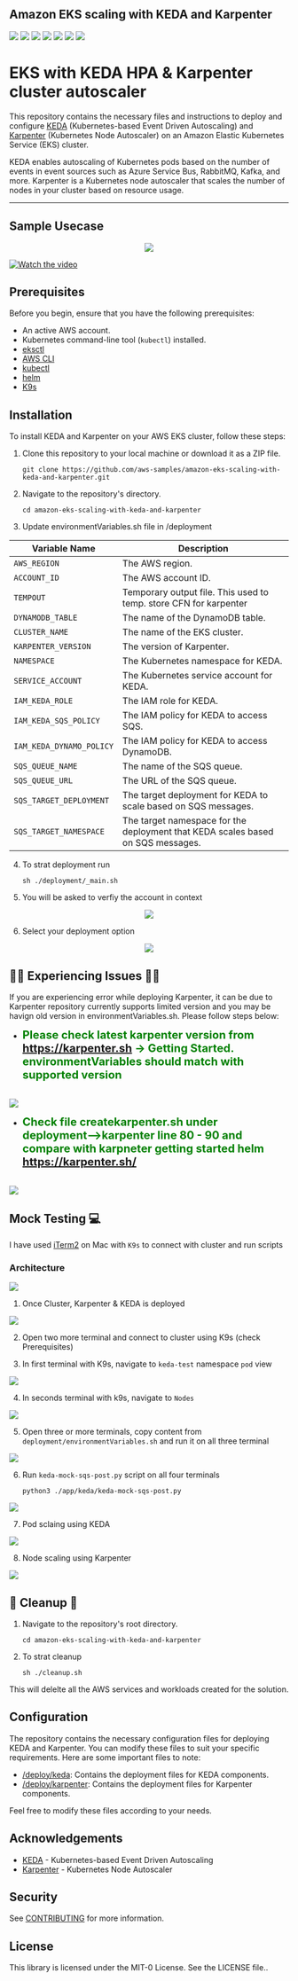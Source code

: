 ## Amazon EKS scaling with KEDA and Karpenter
<p>
<img src="https://img.shields.io/badge/github-%23121011.svg?style=for-the-badge&logo=github&logoColor=white" />
<img src="https://img.shields.io/badge/python%20-%2314354C.svg?&style=for-the-badge&logo=python&logoColor=white"/>
<img src="https://img.shields.io/badge/AWS%20-%23FF9900.svg?&style=for-the-badge&logo=amazon-aws&logoColor=white"/> 
<img src="https://img.shields.io/badge/docker%20-%230db7ed.svg?&style=for-the-badge&logo=docker&logoColor=white"/>
<img src="https://img.shields.io/badge/AWS-EKS-orange"/>
<img src="https://img.shields.io/badge/KEDA-2.5.0-blue"/>
<img src="https://img.shields.io/badge/Karpenter-0.3.0-green"/>
</p>

# EKS with KEDA HPA & Karpenter cluster autoscaler
This repository contains the necessary files and instructions to deploy and configure [KEDA](https://keda.sh/) (Kubernetes-based Event Driven Autoscaling) and [Karpenter](https://github.com/awslabs/karpenter) (Kubernetes Node Autoscaler) on an Amazon Elastic Kubernetes Service (EKS) cluster.

KEDA enables autoscaling of Kubernetes pods based on the number of events in event sources such as Azure Service Bus, RabbitMQ, Kafka, and more. Karpenter is a Kubernetes node autoscaler that scales the number of nodes in your cluster based on resource usage.

*** 
## Sample Usecase 
<p align="center">
  <img  src="https://github.com/aws-samples/amazon-eks-scaling-with-keda-and-karpenter/blob/main/img/Keda.gif?raw=true">
</p>


[![Watch the video](https://github.com/aws-samples/amazon-eks-scaling-with-keda-and-karpenter/blob/main/img/YouTube-Logo.jpg)](https://youtu.be/yOzyXY97CrI)


## Prerequisites

Before you begin, ensure that you have the following prerequisites:

- An active AWS account.
- Kubernetes command-line tool (`kubectl`) installed.
- [eksctl](https://docs.aws.amazon.com/eks/latest/userguide/eksctl.html)
- [AWS CLI](https://aws.amazon.com/cli/)
- [kubectl](https://kubernetes.io/docs/tasks/tools/#kubectl)
- [helm](https://helm.sh/)
- [K9s](https://k9scli.io/topics/install/)

## Installation

To install KEDA and Karpenter on your AWS EKS cluster, follow these steps:

1. Clone this repository to your local machine or download it as a ZIP file.
   ```shell
   git clone https://github.com/aws-samples/amazon-eks-scaling-with-keda-and-karpenter.git
   ```

2. Navigate to the repository's directory.
   ```shell
   cd amazon-eks-scaling-with-keda-and-karpenter
   ```

3. Update environmentVariables.sh file in /deployment

| Variable Name               | Description                                                                                         |
|-----------------------------|-----------------------------------------------------------------------------------------------------|
| `AWS_REGION`                | The AWS region.                                                                                     |
| `ACCOUNT_ID`                | The AWS account ID.                                                                                 |
| `TEMPOUT`                   | Temporary output file. This used to temp. store CFN for karpenter                                   |
| `DYNAMODB_TABLE`            | The name of the DynamoDB table.                                                                     |
| `CLUSTER_NAME`              | The name of the EKS cluster.                                                                        |
| `KARPENTER_VERSION`         | The version of Karpenter.                                                                           |
| `NAMESPACE`                 | The Kubernetes namespace for KEDA.                                                                  |
| `SERVICE_ACCOUNT`           | The Kubernetes service account for KEDA.                                                            |
| `IAM_KEDA_ROLE`             | The IAM role for KEDA.                                                                              |
| `IAM_KEDA_SQS_POLICY`       | The IAM policy for KEDA to access SQS.                                                              |
| `IAM_KEDA_DYNAMO_POLICY`    | The IAM policy for KEDA to access DynamoDB.                                                         |
| `SQS_QUEUE_NAME`            | The name of the SQS queue.                                                                          |
| `SQS_QUEUE_URL`             | The URL of the SQS queue.                                                                           |
| `SQS_TARGET_DEPLOYMENT`     | The target deployment for KEDA to scale based on SQS messages.                                      |
| `SQS_TARGET_NAMESPACE`      | The target namespace for the deployment that KEDA scales based on SQS messages.                     |

4. To strat deployment run
    ```shell
    sh ./deployment/_main.sh
    ```

5. You will be asked to verfiy the account in context
<p align="center">
  <img  src="https://github.com/aws-samples/amazon-eks-scaling-with-keda-and-karpenter/blob/main/img/accountverify.jpg?raw=true">
</p>

6. Select your deployment option

<p align="center">
  <img  src="https://github.com/aws-samples/amazon-eks-scaling-with-keda-and-karpenter/blob/main/img/deploymentverify.jpg?raw=true">
</p>

## 🚨🚨 Experiencing Issues 🚨🚨

If you are experiencing error while deploying Karpenter, it can be due to Karpenter repository currently supports limited version and you may be havign old version in environmentVariables.sh. Please follow steps below:

- <span style="color:green;font-weight:700;font-size:20px">Please check latest karpenter version from https://karpenter.sh -> Getting Started. environmentVariables should match with supported version</span>
<br>
  <img  src="https://github.com/aws-samples/amazon-eks-scaling-with-keda-and-karpenter/blob/main/img/Karpenterversion.jpg">

- <span style="color:green;font-weight:700;font-size:20px">Check file createkarpenter.sh under deployment-->karpenter line 80 - 90 and compare with karpneter getting started helm https://karpenter.sh/</span>
<br>
<img  src="https://github.com/aws-samples/amazon-eks-scaling-with-keda-and-karpenter/blob/main/img/karpenterhelm.jpg">

## Mock Testing 💻
I have used [iTerm2](https://iterm2.com/downloads.html) on Mac with `K9s` to connect with cluster and run scripts

### Architecture
<img  src="https://github.com/aws-samples/amazon-eks-scaling-with-keda-and-karpenter/blob/main/img/mockarchitecture.jpg">

1. Once Cluster, Karpenter & KEDA is deployed
<img  src="https://github.com/aws-samples/amazon-eks-scaling-with-keda-and-karpenter/blob/main/img/deploymentcompleted.jpg">

2. Open two more terminal and connect to cluster using K9s (check Prerequisites)

3. In first terminal with K9s, navigate to `keda-test` namespace `pod` view
<img  src="https://github.com/aws-samples/amazon-eks-scaling-with-keda-and-karpenter/blob/main/img/pod.jpg">

4. In seconds terminal with k9s, navigate to `Nodes`
<img  src="https://github.com/aws-samples/amazon-eks-scaling-with-keda-and-karpenter/blob/main/img/node.jpg">

5. Open three or more terminals, copy content from `deployment/environmentVariables.sh` and run it on all three terminal
<img  src="https://github.com/aws-samples/amazon-eks-scaling-with-keda-and-karpenter/blob/main/img/setenv.jpg">

6. Run `keda-mock-sqs-post.py` script on all four terminals

   ```shell
   python3 ./app/keda/keda-mock-sqs-post.py
   ```
<img  src="https://github.com/aws-samples/amazon-eks-scaling-with-keda-and-karpenter/blob/main/img/runloadscript.jpg">

7. Pod sclaing using KEDA
<img  src="https://github.com/aws-samples/amazon-eks-scaling-with-keda-and-karpenter/blob/main/img/podscaling.jpg">

8. Node scaling using Karpenter
<img  src="https://github.com/aws-samples/amazon-eks-scaling-with-keda-and-karpenter/blob/main/img/nodescaling.jpg">

## 🚨 Cleanup 🚨
1. Navigate to the repository's root directory.
   ```shell
   cd amazon-eks-scaling-with-keda-and-karpenter
   ```

2. To strat cleanup
    ```shell
    sh ./cleanup.sh
    ```

This will delelte all the AWS services and workloads created for the solution.
## Configuration

The repository contains the necessary configuration files for deploying KEDA and Karpenter. You can modify these files to suit your specific requirements. Here are some important files to note:

- [/deploy/keda](https://github.com/aws-samples/amazon-eks-scaling-with-keda-and-karpenter/tree/main/deployment/keda): Contains the deployment files for KEDA components.
- [/deploy/karpenter](https://github.com/aws-samples/amazon-eks-scaling-with-keda-and-karpenter/tree/main/deployment/karpenter): Contains the deployment files for Karpenter components.

Feel free to modify these files according to your needs.


## Acknowledgements

- [KEDA](https://keda.sh/) - Kubernetes-based Event Driven Autoscaling
- [Karpenter](https://github.com/awslabs/karpenter) - Kubernetes Node Autoscaler
## Security

See [CONTRIBUTING](CONTRIBUTING.md#security-issue-notifications) for more information.

## License

This library is licensed under the MIT-0 License. See the LICENSE file..


